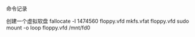 命令记录

创建一个虚拟软盘
fallocate -l 1474560 floppy.vfd
mkfs.vfat floppy.vfd
sudo mount -o loop floppy.vfd /mnt/fd0

